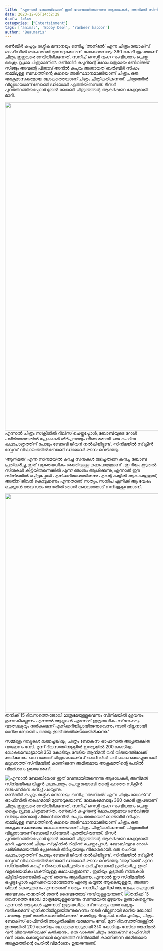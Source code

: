 ```yaml
---
title: "എന്നാൽ ബോബിയോട് ഇത് വേണ്ടായിരുന്നെന്നു ആരാധകർ, അനിമൽ സിനിമയിലെ വില്ലൻ കഥാപാത്രം ചെയ്ത ബോബി തന്റെ കുറഞ്ഞ സ്‌ക്രീൻ സ്‌പേസിനെ കുറിച്ച് പറയുന്നു."
date: 2023-12-05T14:32:29
draft: false
categories: ["Entertainment"]
tags: ['animal', 'Bobby Deol', 'ranbeer kapoor']
author: "Beaumaris"
---
```


രൺബീർ കപൂറും രശ്മിക മന്ദാനയും ഒന്നിച്ച ‘അനിമൽ’ എന്ന ചിത്രം ബോക്‌സ് ഓഫീസിൽ തരംഗമായി മുന്നേറുകയാണ്. ലോകമെമ്പാടും 360 കോടി രൂപയാണ് ചിത്രം ഇതുവരെ നേടിയിരിക്കുന്നത്. സന്ദീപ് റെഡ്ഡി വംഗ സംവിധാനം ചെയ്ത ക്രൈം ഡ്രാമ ചിത്രമാണിത്. രൺബീർ കപൂറിന്റെ കഥാപാത്രമായ രൺവിജയ് സിങ്ങും അവന്റെ പിതാവ് അനിൽ കപൂറും അതായത് ബൽബീർ സിംഗും തമ്മിലുള്ള ബന്ധത്തിന്റെ കഥയെ അടിസ്ഥാനമാക്കിയാണ് ചിത്രം. ഒരു അക്രമാസക്തമായ ലോകത്തെയാണ് ചിത്രം ചിത്രീകരിക്കുന്നത്. ചിത്രത്തിൽ വില്ലനായാണ് ബോബി ഡിയോൾ എത്തിയിരുന്നത്. ടീസർ പുറത്തിറങ്ങിയപ്പോൾ മുതൽ ബോബി ചിത്രത്തിന്റെ ആകർഷണ കേന്ദ്രമായി മാറി.

<img class="size-full wp-image-432711 aligncenter" src="https://cdn.boolokam.com/articles/2023/12/wffwwfww.webp" alt="" width="1920" height="1080" />എന്നാൽ ചിത്രം സ്‌ക്രീനിൽ റിലീസ് ചെയ്തപ്പോൾ, ബോബിയുടെ റോൾ പരിമിതമായതിൽ പ്രേക്ഷകർ തീർച്ചയായും നിരാശരായി. ഒരു ചെറിയ കഥാപാത്രത്തിന് പോലും ബോബി ജീവൻ നൽകിയിട്ടുണ്ട്. സിനിമയിൽ സ്‌ക്രീൻ സ്പേസ് വിഷായത്തിൽ ബോബി ഡിയോൾ മൗനം വെടിഞ്ഞു.

‘ആനിമൽ’ എന്ന സിനിമയിൽ കുറച്ച് സീനുകൾ ലഭിച്ചതിനെ കുറിച്ച് ബോബി പ്രതികരിച്ചു, ഇത് വളരെയധികം ശക്തിയുള്ള കഥാപാത്രമാണ് . ഇനിയും കൂടുതൽ സീനുകൾ കിട്ടിയിരുന്നെങ്കിൽ എന്ന് ഞാനും ആശിക്കുന്നു, എന്നാൽ ഈ സിനിമയിൽ ഒപ്പിട്ടപ്പോൾ എനിക്കറിയാമായിരുന്നു എന്റെ കയ്യിൽ ആകെയുള്ളത്, അതിന് ജീവൻ കൊടുക്കണം എന്നതാണ് സത്യം. സന്ദീപ് എനിക്ക് ആ വേഷം ചെയ്യാൻ അവസരം തന്നതിൽ ഞാൻ ദൈവത്തോട് നന്ദിയുള്ളവനാണ്.

<img class="alignnone size-full wp-image-432712" src="https://cdn.boolokam.com/articles/2023/12/wfwfwwff.webp" alt="" width="1280" height="720" />തനിക്ക് 15 ദിവസത്തെ ജോലി മാത്രമേയുള്ളുവെന്നും സിനിമയിൽ മുഴുവനും ഉണ്ടാകില്ലെന്നും എന്നാൽ ആളുകൾ എന്നോട് ഇത്രയധികം സ്‌നേഹവും വാത്സല്യവും നൽകുമെന്ന് എനിക്കറിയില്ലായിരുന്നുവെന്നും നടൻ വില്ലനായി മാറിയ ബോബി പറഞ്ഞു. ഇത് അതിശയമായിരിക്കുന്നു.'

സമ്മിശ്ര റിവ്യൂകൾ ലഭിച്ചെങ്കിലും, ചിത്രം ബോക്‌സ് ഓഫീസിൽ അപ്രതീക്ഷിത വരുമാനം നേടി. മൂന്ന് ദിവസത്തിനുള്ളിൽ ഇന്ത്യയിൽ 200 കോടിയും ലോകമെമ്പാടുമായി 350 കോടിയും നേടിയ ആനിമൽ വൻ വിജയത്തിലേക്ക് കുതിക്കുന്നു.. ഒരു വശത്ത് ചിത്രം ബോക്‌സ് ഓഫീസിൽ വൻ ലാഭം കൊയ്യുമ്പോൾ മറുവശത്ത് സിനിമയിൽ കാണിക്കുന്ന അമിതമായ അക്രമത്തിന്റെ പേരിൽ വിമർശനം ഉയരുന്നുണ്ട്.


![എന്നാൽ ബോബിയോട് ഇത് വേണ്ടായിരുന്നെന്നു ആരാധകർ, അനിമൽ സിനിമയിലെ വില്ലൻ കഥാപാത്രം ചെയ്ത ബോബി തന്റെ കുറഞ്ഞ സ്‌ക്രീൻ സ്‌പേസിനെ കുറിച്ച് പറയുന്നു.](https://cdn.boolokam.com/articles/2023/12/wffwwfww.webp)രൺബീർ കപൂറും രശ്മിക മന്ദാനയും ഒന്നിച്ച ‘അനിമൽ’ എന്ന ചിത്രം ബോക്‌സ് ഓഫീസിൽ തരംഗമായി മുന്നേറുകയാണ്. ലോകമെമ്പാടും 360 കോടി രൂപയാണ് ചിത്രം ഇതുവരെ നേടിയിരിക്കുന്നത്. സന്ദീപ് റെഡ്ഡി വംഗ സംവിധാനം ചെയ്ത ക്രൈം ഡ്രാമ ചിത്രമാണിത്. രൺബീർ കപൂറിന്റെ കഥാപാത്രമായ രൺവിജയ് സിങ്ങും അവന്റെ പിതാവ് അനിൽ കപൂറും അതായത് ബൽബീർ സിംഗും തമ്മിലുള്ള ബന്ധത്തിന്റെ കഥയെ അടിസ്ഥാനമാക്കിയാണ് ചിത്രം. ഒരു അക്രമാസക്തമായ ലോകത്തെയാണ് ചിത്രം ചിത്രീകരിക്കുന്നത്. ചിത്രത്തിൽ വില്ലനായാണ് ബോബി ഡിയോൾ എത്തിയിരുന്നത്. ടീസർ പുറത്തിറങ്ങിയപ്പോൾ മുതൽ ബോബി ചിത്രത്തിന്റെ ആകർഷണ കേന്ദ്രമായി മാറി. എന്നാൽ ചിത്രം സ്‌ക്രീനിൽ റിലീസ് ചെയ്തപ്പോൾ, ബോബിയുടെ റോൾ പരിമിതമായതിൽ പ്രേക്ഷകർ തീർച്ചയായും നിരാശരായി. ഒരു ചെറിയ കഥാപാത്രത്തിന് പോലും ബോബി ജീവൻ നൽകിയിട്ടുണ്ട്. സിനിമയിൽ സ്‌ക്രീൻ സ്പേസ് വിഷായത്തിൽ ബോബി ഡിയോൾ മൗനം വെടിഞ്ഞു. ‘ആനിമൽ’ എന്ന സിനിമയിൽ കുറച്ച് സീനുകൾ ലഭിച്ചതിനെ കുറിച്ച് ബോബി പ്രതികരിച്ചു, ഇത് വളരെയധികം ശക്തിയുള്ള കഥാപാത്രമാണ് . ഇനിയും കൂടുതൽ സീനുകൾ കിട്ടിയിരുന്നെങ്കിൽ എന്ന് ഞാനും ആശിക്കുന്നു, എന്നാൽ ഈ സിനിമയിൽ ഒപ്പിട്ടപ്പോൾ എനിക്കറിയാമായിരുന്നു എന്റെ കയ്യിൽ ആകെയുള്ളത്, അതിന് ജീവൻ കൊടുക്കണം എന്നതാണ് സത്യം. സന്ദീപ് എനിക്ക് ആ വേഷം ചെയ്യാൻ അവസരം തന്നതിൽ ഞാൻ ദൈവത്തോട് നന്ദിയുള്ളവനാണ്. ![](https://cdn.boolokam.com/articles/2023/12/wfwfwwff.webp)തനിക്ക് 15 ദിവസത്തെ ജോലി മാത്രമേയുള്ളുവെന്നും സിനിമയിൽ മുഴുവനും ഉണ്ടാകില്ലെന്നും എന്നാൽ ആളുകൾ എന്നോട് ഇത്രയധികം സ്‌നേഹവും വാത്സല്യവും നൽകുമെന്ന് എനിക്കറിയില്ലായിരുന്നുവെന്നും നടൻ വില്ലനായി മാറിയ ബോബി പറഞ്ഞു. ഇത് അതിശയമായിരിക്കുന്നു.' സമ്മിശ്ര റിവ്യൂകൾ ലഭിച്ചെങ്കിലും, ചിത്രം ബോക്‌സ് ഓഫീസിൽ അപ്രതീക്ഷിത വരുമാനം നേടി. മൂന്ന് ദിവസത്തിനുള്ളിൽ ഇന്ത്യയിൽ 200 കോടിയും ലോകമെമ്പാടുമായി 350 കോടിയും നേടിയ ആനിമൽ വൻ വിജയത്തിലേക്ക് കുതിക്കുന്നു.. ഒരു വശത്ത് ചിത്രം ബോക്‌സ് ഓഫീസിൽ വൻ ലാഭം കൊയ്യുമ്പോൾ മറുവശത്ത് സിനിമയിൽ കാണിക്കുന്ന അമിതമായ അക്രമത്തിന്റെ പേരിൽ വിമർശനം ഉയരുന്നുണ്ട്.
